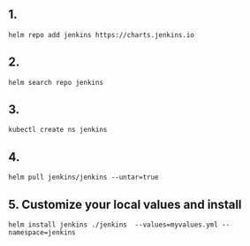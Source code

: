 ## 1. 
```
helm repo add jenkins https://charts.jenkins.io
```

## 2. 
```
helm search repo jenkins
```

## 3. 
```
kubectl create ns jenkins
```

## 4. 
```
helm pull jenkins/jenkins --untar=true
```

## 5. Customize your local values and install 
```
helm install jenkins ./jenkins  --values=myvalues.yml --namespace=jenkins
```